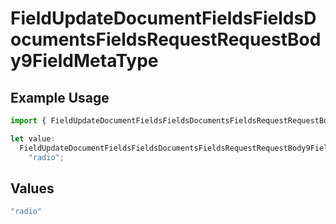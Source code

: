 # FieldUpdateDocumentFieldsFieldsDocumentsFieldsRequestRequestBody9FieldMetaType

## Example Usage

```typescript
import { FieldUpdateDocumentFieldsFieldsDocumentsFieldsRequestRequestBody9FieldMetaType } from "@documenso/sdk-typescript/models/operations";

let value:
  FieldUpdateDocumentFieldsFieldsDocumentsFieldsRequestRequestBody9FieldMetaType =
    "radio";
```

## Values

```typescript
"radio"
```